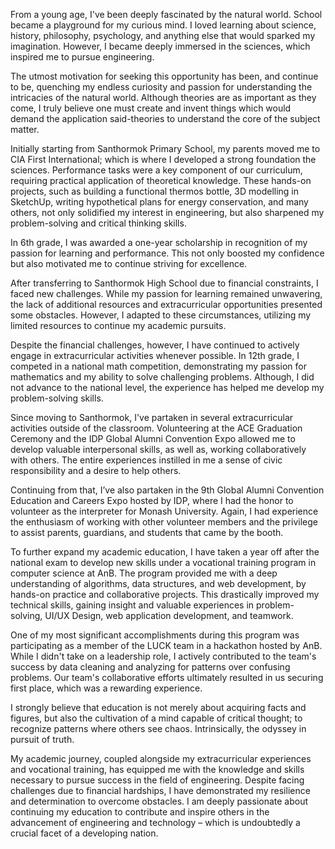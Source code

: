 
From a young age, I've been deeply fascinated by the natural world. School became a playground for my curious mind. I loved learning about science, history, philosophy, psychology, and anything else that would sparked my imagination. However, I became deeply immersed in the sciences, which inspired me to pursue engineering.

The utmost motivation for seeking this opportunity has been, and continue to be, quenching my endless curiosity and passion for understanding the intricacies of the natural world. Although theories are as important as they come, I truly believe one must create and invent things which would demand the application said-theories to understand the core of the subject matter. 

Initially starting from Santhormok Primary School, my parents moved me to CIA First International; which is where I developed a strong foundation the sciences. Performance tasks were a key component of our curriculum, requiring practical application of theoretical knowledge. These hands-on projects, such as building a functional thermos bottle, 3D modelling in SketchUp, writing hypothetical plans for energy conservation, and many others, not only solidified my interest in engineering, but also sharpened my problem-solving and critical thinking skills.

In 6th grade, I was awarded a one-year scholarship in recognition of my passion for learning and performance. This not only boosted my confidence but also motivated me to continue striving for excellence.

After transferring to Santhormok High School due to financial constraints, I faced new challenges. While my passion for learning remained unwavering, the lack of additional resources and extracurricular opportunities presented some obstacles. However, I adapted to these circumstances, utilizing my limited resources to continue my academic pursuits.

Despite the financial challenges, however, I have continued to actively engage in extracurricular activities whenever possible. In 12th grade, I competed in a national math competition, demonstrating my passion for mathematics and my ability to solve challenging problems. Although, I did not advance to the national level, the experience has helped me develop my problem-solving skills.

Since moving to Santhormok, I've partaken in several extracurricular activities outside of the classroom. Volunteering at the ACE Graduation Ceremony and the IDP Global Alumni Convention Expo allowed me to develop valuable interpersonal skills, as well as, working collaboratively with others. The entire experiences instilled in me a sense of civic responsibility and a desire to help others.

Continuing from that, I’ve also partaken in the 9th Global Alumni Convention Education and Careers Expo hosted by IDP, where I had the honor to volunteer as the interpreter for Monash University. Again, I had experience the enthusiasm of working with other volunteer members and the privilege to assist parents, guardians, and students that came by the booth. 

To further expand my academic education, I have taken a year off after the national exam to develop new skills under a vocational training program in computer science at AnB. The program provided me with a deep understanding of algorithms, data structures, and web development, by hands-on practice and collaborative projects. This drastically improved my technical skills, gaining insight and valuable experiences in problem-solving, UI/UX Design, web application development, and teamwork.

One of my most significant accomplishments during this program was participating as a member of the LUCK team in a hackathon hosted by AnB. While I didn't take on a leadership role, I actively contributed to the team's success by data cleaning and analyzing for patterns over confusing problems. Our team's collaborative efforts ultimately resulted in us securing first place, which was a rewarding experience.

I strongly believe that education is not merely about acquiring facts and figures, but also the cultivation of a mind capable of critical thought; to recognize patterns where others see chaos. Intrinsically, the odyssey in pursuit of truth. 

My academic journey, coupled alongside my extracurricular experiences and vocational training, has equipped me with the knowledge and skills necessary to pursue success in the field of engineering. Despite facing challenges due to financial hardships, I have demonstrated my resilience and determination to overcome obstacles. I am deeply passionate about continuing my education to contribute and inspire others in the advancement of engineering and technology – which is undoubtedly a crucial facet of a developing nation.

